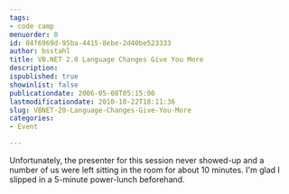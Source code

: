 ```yaml
---
tags:
- code camp
menuorder: 0
id: 04f6969d-95ba-4415-8ebe-2d40be523333
author: bsstahl
title: VB.NET 2.0 Language Changes Give You More
description: 
ispublished: true
showinlist: false
publicationdate: 2006-05-08T05:15:00
lastmodificationdate: 2010-10-22T18:11:36
slug: VBNET-20-Language-Changes-Give-You-More
categories:
- Event

---
```

Unfortunately, the presenter for this session never showed-up and a number of us were left sitting in the room for about 10 minutes. I'm glad I slipped in a 5-minute power-lunch beforehand.  
